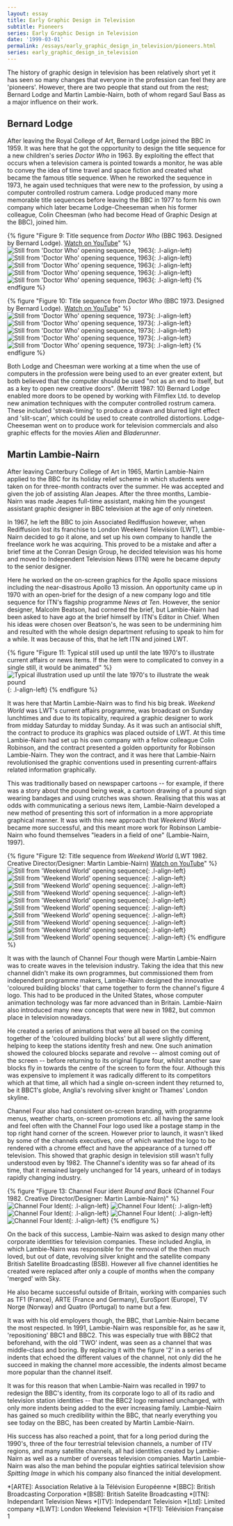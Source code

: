 ```yaml
---
layout: essay
title: Early Graphic Design in Television
subtitle: Pioneers
series: Early Graphic Design in Television
date: '1999-03-01'
permalink: /essays/early_graphic_design_in_television/pioneers.html
series: early_graphic_design_in_television
---
```

The history of graphic design in television has been relatively short yet it has seen so many changes that everyone in the profession can feel they are 'pioneers'. However, there are two people that stand out from the rest; Bernard Lodge and Martin Lambie-Nairn, both of whom regard Saul Bass as a major influence on their work.

## Bernard Lodge
After leaving the Royal College of Art, Bernard Lodge joined the BBC in 1959. It was here that he got the opportunity to design the title sequence for a new children's series <cite>Doctor Who</cite> in 1963. By exploiting the effect that occurs when a television camera is pointed towards a monitor, he was able to convey the idea of time travel and space fiction and created what became the famous title sequence. When he reworked the sequence in 1973, he again used techniques that were new to the profession, by using a computer controlled rostrum camera. Lodge produced many more memorable title sequences before leaving the BBC in 1977 to form his own company which later became Lodge-Cheeseman when his former colleague, Colin Cheesman (who had become Head of Graphic Design at the BBC), joined him.

{% figure "Figure 9: Title sequence from <cite>Doctor Who</cite> (BBC 1963. Designed by Bernard Lodge). [Watch on YouTube](https://www.youtube.com/watch?v=Oz7e9kQ2-Uk)" %}
![Still from 'Doctor Who' opening sequence, 1963](/assets/images/essays/early_graphic_design_in_television/figure-9a.png){: .l-align-left}
![Still from 'Doctor Who' opening sequence, 1963](/assets/images/essays/early_graphic_design_in_television/figure-9b.png){: .l-align-left}
![Still from 'Doctor Who' opening sequence, 1963](/assets/images/essays/early_graphic_design_in_television/figure-9c.png){: .l-align-left}
![Still from 'Doctor Who' opening sequence, 1963](/assets/images/essays/early_graphic_design_in_television/figure-9d.png){: .l-align-left}
![Still from 'Doctor Who' opening sequence, 1963](/assets/images/essays/early_graphic_design_in_television/figure-9e.png){: .l-align-left}
{% endfigure %}

{% figure "Figure 10: Title sequence from <cite>Doctor Who</cite> (BBC 1973. Designed by Bernard Lodge). [Watch on YouTube](https://www.youtube.com/watch?v=bKg9tuSbXmk)" %}
![Still from 'Doctor Who' opening sequence, 1973](/assets/images/essays/early_graphic_design_in_television/figure-10a.png){: .l-align-left}
![Still from 'Doctor Who' opening sequence, 1973](/assets/images/essays/early_graphic_design_in_television/figure-10b.png){: .l-align-left}
![Still from 'Doctor Who' opening sequence, 1973](/assets/images/essays/early_graphic_design_in_television/figure-10c.png){: .l-align-left}
![Still from 'Doctor Who' opening sequence, 1973](/assets/images/essays/early_graphic_design_in_television/figure-10d.png){: .l-align-left}
![Still from 'Doctor Who' opening sequence, 1973](/assets/images/essays/early_graphic_design_in_television/figure-10e.png){: .l-align-left}
{% endfigure %}

Both Lodge and Cheesman were working at a time when the use of computers in the profession were being used to an ever greater extent, but both believed that the computer should be used "not as an end to itself, but as a key to open new creative doors". (Merritt 1987: 10) Bernard Lodge enabled more doors to be opened by working with Filmflex Ltd. to develop new animation techniques with the computer controlled rostrum camera. These included 'streak-timing' to produce a drawn and blurred light effect and 'slit-scan', which could be used to create controlled distortions. Lodge-Cheeseman went on to produce work for television commercials and also graphic effects for the movies <cite>Alien</cite> and <cite>Bladerunner</cite>.

## Martin Lambie-Nairn
After leaving Canterbury College of Art in 1965, Martin Lambie-Nairn applied to the BBC for its holiday relief scheme in which students were taken on for three-month contracts over the summer. He was accepted and given the job of assisting Alan Jeapes. After the three months, Lambie-Nairn was made Jeapes full-time assistant, making him the youngest assistant graphic designer in BBC television at the age of only nineteen.

In 1967, he left the BBC to join Associated Rediffusion however, when Rediffusion lost its franchise to London Weekend Television (LWT), Lambie-Nairn decided to go it alone, and set up his own company to handle the freelance work he was acquiring. This proved to be a mistake and after a brief time at the Conran Design Group, he decided television was his home and moved to Independent Television News (ITN) were he became deputy to the senior designer.

Here he worked on the on-screen graphics for the Apollo space missions including the near-disastrous Apollo 13 mission. An opportunity came up in 1970 with an open-brief for the design of a new company logo and title sequence for ITN's flagship programme <cite>News at Ten</cite>. However, the senior designer, Malcolm Beatson, had cornered the brief, but Lambie-Nairn had been asked to have ago at the brief himself by ITN's Editor in Chief. When his ideas were chosen over Beatson's, he was seen to be undermining him and resulted with the whole design department refusing to speak to him for a while. It was because of this, that he left ITN and joined LWT.

{% figure "Figure 11: Typical still used up until the late 1970's to illustrate current affairs or news items. If the item were to complicated to convey in a single still, it would be animated" %}
![Typical illustration used up until the late 1970's to illustrate the weak pound](/assets/images/essays/early_graphic_design_in_television/figure-11.png){: .l-align-left}
{% endfigure %}

It was here that Martin Lambie-Nairn was to find his big break. <cite>Weekend World</cite> was LWT's current affairs programme, was broadcast on Sunday lunchtimes and due to its topicality, required a graphic designer to work from midday Saturday to midday Sunday. As it was such an antisocial shift, the contract to produce its graphics was placed outside of LWT. At this time Lambie-Nairn had set up his own company with a fellow colleague Colin Robinson, and the contract presented a golden opportunity for Robinson Lambie-Nairn. They won the contract, and it was here that Lambie-Nairn revolutionised the graphic conventions used in presenting current-affairs related information graphically.

This was traditionally based on newspaper cartoons -- for example, if there was a story about the pound being weak, a cartoon drawing of a pound sign wearing bandages and using crutches was shown. Realising that this was at odds with communicating a serious news item, Lambie-Nairn developed a new method of presenting this sort of information in a more appropriate graphical manner. It was with this new approach that <cite>Weekend World</cite> became more successful, and this meant more work for Robinson Lambie-Nairn who found themselves "leaders in a field of one" (Lambie-Nairn, 1997).

{% figure "Figure 12: Title sequence from <cite>Weekend World</cite> (LWT 1982. Creative Director/Designer: Martin Lambie-Nairn) [Watch on YouTube](https://www.youtube.com/watch?v=Nsf6zIxlOd8)" %}
![Still from 'Weekend World' opening sequence](/assets/images/essays/early_graphic_design_in_television/figure-12a.png){: .l-align-left}
![Still from 'Weekend World' opening sequence](/assets/images/essays/early_graphic_design_in_television/figure-12b.png){: .l-align-left}
![Still from 'Weekend World' opening sequence](/assets/images/essays/early_graphic_design_in_television/figure-12c.png){: .l-align-left}
![Still from 'Weekend World' opening sequence](/assets/images/essays/early_graphic_design_in_television/figure-12d.png){: .l-align-left}
![Still from 'Weekend World' opening sequence](/assets/images/essays/early_graphic_design_in_television/figure-12e.png){: .l-align-left}
![Still from 'Weekend World' opening sequence](/assets/images/essays/early_graphic_design_in_television/figure-12f.png){: .l-align-left}
![Still from 'Weekend World' opening sequence](/assets/images/essays/early_graphic_design_in_television/figure-12g.png){: .l-align-left}
![Still from 'Weekend World' opening sequence](/assets/images/essays/early_graphic_design_in_television/figure-12h.png){: .l-align-left}
![Still from 'Weekend World' opening sequence](/assets/images/essays/early_graphic_design_in_television/figure-12i.png){: .l-align-left}
![Still from 'Weekend World' opening sequence](/assets/images/essays/early_graphic_design_in_television/figure-12j.png){: .l-align-left}
{% endfigure %}

It was with the launch of Channel Four though were Martin Lambie-Nairn was to create waves in the television industry. Taking the idea that this new channel didn't make its own programmes, but commissioned them from independent programme makers, Lambie-Nairn designed the innovative 'coloured building blocks' that came together to form the channel's figure 4 logo. This had to be produced in the United States, whose computer animation technology was far more advanced than in Britain. Lambie-Nairn also introduced many new concepts that were new in 1982, but common place in television nowadays.

He created a series of animations that were all based on the coming together of the 'coloured building blocks' but all were slightly different, helping to keep the stations identity fresh and new. One such animation showed the coloured blocks separate and revolve -- almost coming out of the screen -- before returning to its original figure four, whilst another saw blocks fly in towards the centre of the screen to form the four. Although this was expensive to implement it was radically different to its competitors which at that time, all which had a single on-screen indent they returned to, be it BBC1's globe, Anglia's revolving silver knight or Thames' London skyline.

Channel Four also had consistent on-screen branding, with programme menus, weather charts, on-screen promotions etc. all having the same look and feel often with the Channel Four logo used like a postage stamp in the top right hand corner of the screen. However prior to launch, it wasn't liked by some of the channels executives, one of which wanted the logo to be rendered with a chrome effect and have the appearance of a turned off television. This showed that graphic design in television still wasn't fully understood even by 1982. The Channel's identity was so far ahead of its time, that it remained largely unchanged for 14 years, unheard of in todays rapidly changing industry.

{% figure "Figure 13: Channel Four ident <cite>Round and Back</cite> (Channel Four 1982. Creative Director/Designer: Martin Lambie-Nairn)" %}
![Channel Four Ident](/assets/images/essays/early_graphic_design_in_television/figure-13a.png){: .l-align-left}
![Channel Four Ident](/assets/images/essays/early_graphic_design_in_television/figure-13b.png){: .l-align-left}
![Channel Four Ident](/assets/images/essays/early_graphic_design_in_television/figure-13c.png){: .l-align-left}
![Channel Four Ident](/assets/images/essays/early_graphic_design_in_television/figure-13d.png){: .l-align-left}
![Channel Four Ident](/assets/images/essays/early_graphic_design_in_television/figure-13e.png){: .l-align-left}
{% endfigure %}

On the back of this success, Lambie-Nairn was asked to design many other corporate identities for television companies. These included Anglia, in which Lambie-Nairn was responsible for the removal of the then much loved, but out of date, revolving silver knight and the satellite company British Satellite Broadcasting (BSB). However all five channel identities he created were replaced after only a couple of months when the company 'merged' with Sky.

He also became successful outside of Britain, working with companies such as <span lang="fr">TF1 (France)</span>, <span lang="fr">ARTE</span> (France and Germany), EuroSport (Europe), <span lang="no">TV Norge</span> (Norway) and <span lang="pt">Quatro</span> (Portugal) to name but a few.

It was with his old employers though, the BBC, that Lambie-Nairn became the most respected. In 1991, Lambie-Nairn was responsible for, as he saw it, 'repositioning' BBC1 and BBC2. This was especially true with BBC2 that beforehand, with the old 'TWO' indent, was seen as a channel that was middle-class and boring. By replacing it with the figure '2' in a series of indents that echoed the different values of the channel, not only did the he succeed in making the channel more accessible, the indents almost became more popular than the channel itself.

It was for this reason that when Lambie-Nairn was recalled in 1997 to redesign the BBC's identity, from its corporate logo to all of its radio and television station identities -- that the BBC2 logo remained unchanged, with only more indents being added to the ever increasing family. Lambie-Nairn has gained so much credibility within the BBC, that nearly everything you see today on the BBC, has been created by Martin Lambie-Nairn.

His success has also reached a point, that for a long period during the 1990's, three of the four terrestrial television channels, a number of ITV regions, and many satellite channels, all had identities created by Lambie-Nairn as well as a number of overseas television companies. Martin Lambie-Nairn was also the man behind the popular eighties satirical television show <cite>Spitting Image</cite> in which his company also financed the initial development.

*[ARTE]: Association Relative à la Télévision Européenne
*[BBC]: British Broadcasting Corporation
*[BSB]: British Satelite Broadcasting
*[ITN]: Independant Television News
*[ITV]: Independant Television
*[Ltd]: Limited company
*[LWT]: London Weekend Television
*[TF1]: Télévision Française 1
